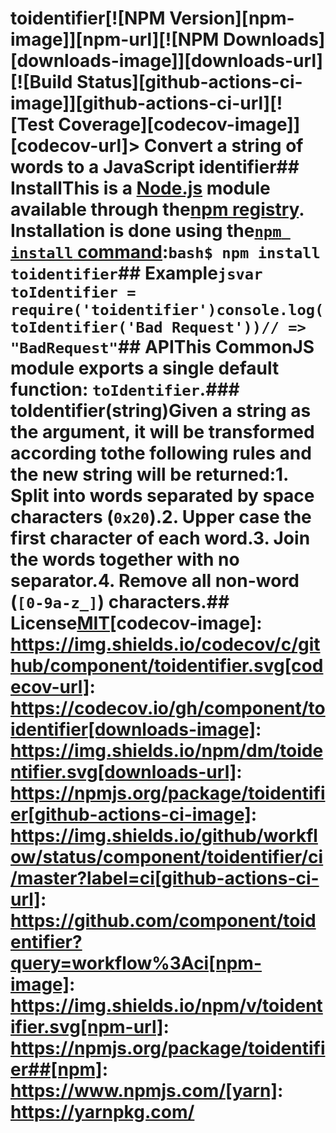 # toidentifier[![NPM Version][npm-image]][npm-url][![NPM Downloads][downloads-image]][downloads-url][![Build Status][github-actions-ci-image]][github-actions-ci-url][![Test Coverage][codecov-image]][codecov-url]> Convert a string of words to a JavaScript identifier## InstallThis is a [Node.js](https://nodejs.org/en/) module available through the[npm registry](https://www.npmjs.com/). Installation is done using the[`npm install` command](https://docs.npmjs.com/getting-started/installing-npm-packages-locally):```bash$ npm install toidentifier```## Example```jsvar toIdentifier = require('toidentifier')console.log(toIdentifier('Bad Request'))// => "BadRequest"```## APIThis CommonJS module exports a single default function: `toIdentifier`.### toIdentifier(string)Given a string as the argument, it will be transformed according tothe following rules and the new string will be returned:1. Split into words separated by space characters (`0x20`).2. Upper case the first character of each word.3. Join the words together with no separator.4. Remove all non-word (`[0-9a-z_]`) characters.## License[MIT](LICENSE)[codecov-image]: https://img.shields.io/codecov/c/github/component/toidentifier.svg[codecov-url]: https://codecov.io/gh/component/toidentifier[downloads-image]: https://img.shields.io/npm/dm/toidentifier.svg[downloads-url]: https://npmjs.org/package/toidentifier[github-actions-ci-image]: https://img.shields.io/github/workflow/status/component/toidentifier/ci/master?label=ci[github-actions-ci-url]: https://github.com/component/toidentifier?query=workflow%3Aci[npm-image]: https://img.shields.io/npm/v/toidentifier.svg[npm-url]: https://npmjs.org/package/toidentifier##[npm]: https://www.npmjs.com/[yarn]: https://yarnpkg.com/